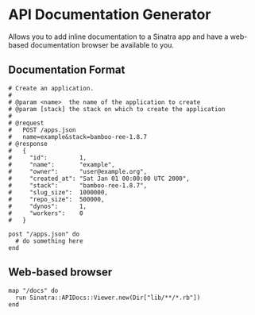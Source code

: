 # API Documentation Generator

Allows you to add inline documentation to a Sinatra app and have a web-based
documentation browser be available to you.

## Documentation Format

    # Create an application.
    #
    # @param <name>  the name of the application to create
    # @param [stack] the stack on which to create the application
    #
    # @request
    #   POST /apps.json
    #   name=example&stack=bamboo-ree-1.8.7
    # @response
    #   {
    #     "id":         1,
    #     "name":       "example",
    #     "owner":      "user@example.org",
    #     "created_at": "Sat Jan 01 00:00:00 UTC 2000",
    #     "stack":      "bamboo-ree-1.8.7",
    #     "slug_size":  1000000,
    #     "repo_size":  500000,
    #     "dynos":      1,
    #     "workers":    0
    #   }

    post "/apps.json" do
      # do something here
    end

## Web-based browser

    map "/docs" do
      run Sinatra::APIDocs::Viewer.new(Dir["lib/**/*.rb"])
    end
